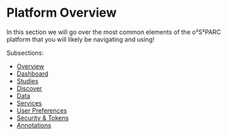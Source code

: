 # Platform Overview

In this section we will go over the most common elements of the o²S²PARC platform that you will likely be navigating and using!

Subsections:
  * [Overview](/docs/platform_introduction/overview.md)
  * [Dashboard](/docs/platform_introduction/dashboard.md)
  * [Studies](/docs/platform_introduction/studies.md)
  * [Discover](/docs/platform_introduction/Discover.md)
  * [Data](/docs/platform_introduction/Data.md)
  * [Services](/docs/platform_introduction/services.md)
  * [User Preferences](/docs/platform_introduction/profile.md)
  * [Security & Tokens](/docs/platform_introduction/user_setup/security_details.md)
  * [Annotations](/docs/platform_introduction/user_setup/annotations.md)